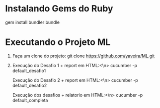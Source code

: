 <h1>Instalando Gems do Ruby</h1>
gem install bundler
bundle

<h1>Executando o Projeto ML</h1>

1. Faça um clone do projeto:
   git clone https://github.com/yaveira/ML.git

2. Execução do Desafio 1 + report em HTML:<\n> cucumber -p default_desafio1

   Execução do Desafio 2 + report em HTML:<\n> cucumber -p default_desafio2

   Execução dos desafios + relatorio em HTML:<\n> cucumber -p default_completa

